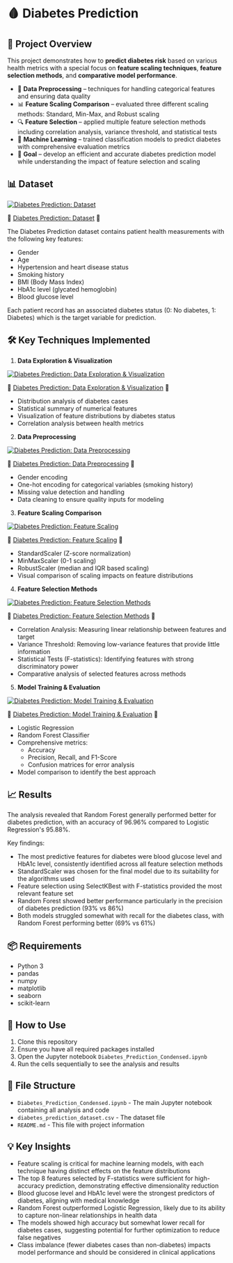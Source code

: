 # 🩸 Diabetes Prediction

## 📌 Project Overview
This project demonstrates how to **predict diabetes risk** based on various health metrics with a special focus on **feature scaling techniques**, **feature selection methods**, and **comparative model performance**.

- 🧹 **Data Preprocessing** – techniques for handling categorical features and ensuring data quality
- 📊 **Feature Scaling Comparison** – evaluated three different scaling methods: Standard, Min-Max, and Robust scaling
- 🔍 **Feature Selection** – applied multiple feature selection methods including correlation analysis, variance threshold, and statistical tests
- 🤖 **Machine Learning** – trained classification models to predict diabetes with comprehensive evaluation metrics
- 🎯 **Goal** – develop an efficient and accurate diabetes prediction model while understanding the impact of feature selection and scaling

## 📊 Dataset

[![Diabetes Prediction: Dataset](https://img.youtube.com/vi/4pV3wtKBk-g/0.jpg)](https://youtu.be/4pV3wtKBk-g)

🎥 [Diabetes Prediction: Dataset](https://youtu.be/4pV3wtKBk-g) 🎥 

The Diabetes Prediction dataset contains patient health measurements with the following key features:
- Gender
- Age
- Hypertension and heart disease status
- Smoking history
- BMI (Body Mass Index)
- HbA1c level (glycated hemoglobin)
- Blood glucose level

Each patient record has an associated diabetes status (0: No diabetes, 1: Diabetes) which is the target variable for prediction.

## 🛠 Key Techniques Implemented

1. **Data Exploration & Visualization**

[![Diabetes Prediction: Data Exploration & Visualization](https://img.youtube.com/vi/icuEr5Drk3c/0.jpg)](https://youtu.be/icuEr5Drk3c)

🎥 [Diabetes Prediction: Data Exploration & Visualization](https://youtu.be/icuEr5Drk3c) 🎥  

   - Distribution analysis of diabetes cases
   - Statistical summary of numerical features
   - Visualization of feature distributions by diabetes status
   - Correlation analysis between health metrics

2. **Data Preprocessing**

[![Diabetes Prediction: Data Preprocessing](https://img.youtube.com/vi/Ldnxw2msH2g/0.jpg)](https://youtu.be/Ldnxw2msH2g)

🎥 [Diabetes Prediction: Data Preprocessing](https://youtu.be/Ldnxw2msH2g) 🎥  

   - Gender encoding
   - One-hot encoding for categorical variables (smoking history)
   - Missing value detection and handling
   - Data cleaning to ensure quality inputs for modeling

3. **Feature Scaling Comparison**

[![Diabetes Prediction: Feature Scaling](https://img.youtube.com/vi/EVavQobmKrs/0.jpg)](https://youtu.be/EVavQobmKrs)

🎥 [Diabetes Prediction: Feature Scaling](https://youtu.be/EVavQobmKrs) 🎥  

   - StandardScaler (Z-score normalization)
   - MinMaxScaler (0-1 scaling)
   - RobustScaler (median and IQR based scaling)
   - Visual comparison of scaling impacts on feature distributions
   
4. **Feature Selection Methods**

[![Diabetes Prediction: Feature Selection Methods](https://img.youtube.com/vi/hcZV6UnpeEQ/0.jpg)](https://youtu.be/hcZV6UnpeEQ)

🎥 [Diabetes Prediction: Feature Selection Methods](https://youtu.be/hcZV6UnpeEQ) 🎥 

   - Correlation Analysis: Measuring linear relationship between features and target
   - Variance Threshold: Removing low-variance features that provide little information
   - Statistical Tests (F-statistics): Identifying features with strong discriminatory power
   - Comparative analysis of selected features across methods

5. **Model Training & Evaluation**

[![Diabetes Prediction: Model Training & Evaluation](https://img.youtube.com/vi/WrBePAnmjYM/0.jpg)](https://youtu.be/WrBePAnmjYM)

🎥 [Diabetes Prediction: Model Training & Evaluation](https://youtu.be/WrBePAnmjYM) 🎥  

   - Logistic Regression
   - Random Forest Classifier
   - Comprehensive metrics:
     - Accuracy
     - Precision, Recall, and F1-Score
     - Confusion matrices for error analysis
   - Model comparison to identify the best approach

## 📈 Results
The analysis revealed that Random Forest generally performed better for diabetes prediction, with an accuracy of 96.96% compared to Logistic Regression's 95.88%.

Key findings:
- The most predictive features for diabetes were blood glucose level and HbA1c level, consistently identified across all feature selection methods
- StandardScaler was chosen for the final model due to its suitability for the algorithms used
- Feature selection using SelectKBest with F-statistics provided the most relevant feature set
- Random Forest showed better performance particularly in the precision of diabetes prediction (93% vs 86%)
- Both models struggled somewhat with recall for the diabetes class, with Random Forest performing better (69% vs 61%)

## 📦 Requirements
- Python 3
- pandas
- numpy
- matplotlib
- seaborn
- scikit-learn

## 🚀 How to Use
1. Clone this repository
2. Ensure you have all required packages installed
3. Open the Jupyter notebook `Diabetes_Prediction_Condensed.ipynb`
4. Run the cells sequentially to see the analysis and results

## 📂 File Structure
- `Diabetes_Prediction_Condensed.ipynb` - The main Jupyter notebook containing all analysis and code
- `diabetes_prediction_dataset.csv` - The dataset file
- `README.md` - This file with project information

## 💡 Key Insights
- Feature scaling is critical for machine learning models, with each technique having distinct effects on the feature distributions
- The top 8 features selected by F-statistics were sufficient for high-accuracy prediction, demonstrating effective dimensionality reduction
- Blood glucose level and HbA1c level were the strongest predictors of diabetes, aligning with medical knowledge
- Random Forest outperformed Logistic Regression, likely due to its ability to capture non-linear relationships in health data
- The models showed high accuracy but somewhat lower recall for diabetes cases, suggesting potential for further optimization to reduce false negatives
- Class imbalance (fewer diabetes cases than non-diabetes) impacts model performance and should be considered in clinical applications
